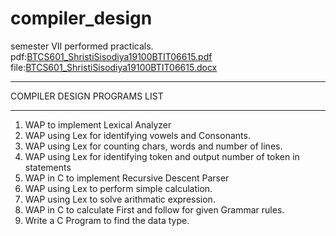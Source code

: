 # compiler_design
semester VII performed practicals.
pdf:[BTCS601_ShristiSisodiya19100BTIT06615.pdf](https://github.com/SHRIS13/compiler_design/files/10014230/BTCS601_ShristiSisodiya19100BTIT06615.pdf)
file:[BTCS601_ShristiSisodiya19100BTIT06615.docx](https://github.com/SHRIS13/compiler_design/files/10014257/BTCS601_ShristiSisodiya19100BTIT06615.docx)
*********************************                            
 COMPILER DESIGN PROGRAMS LIST
*********************************
1) WAP to implement Lexical Analyzer
2) WAP using Lex for identifying vowels and Consonants.
3) WAP using Lex for counting chars, words and number of lines.
4) WAP using Lex for identifying token and output number of token in  statements
5) WAP in C to implement Recursive Descent Parser
6) WAP using Lex to perform simple calculation.
7) WAP using Lex to solve arithmatic expression.
8) WAP in C to calculate First and follow for given Grammar rules.
9) Write a C Program to find the data type.
